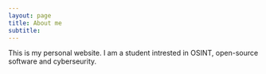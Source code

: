 ```yaml
---
layout: page
title: About me
subtitle: 
---
```


This is my personal website. I am a student intrested in OSINT, open-source software and cyberseurity.
